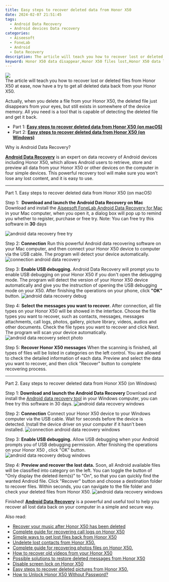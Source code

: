 ```yaml
---
title: Easy steps to recover deleted data from Honor X50
date: 2024-02-07 21:51:45
tags: 
  - Android Data Recovery
  - Android devices Data recovery
categories: 
  - Aiseesoft
  - FoneLab
  - Android
  - Data Recovery
description: The article will teach you how to recover lost or deleted files from Honor X50 at ease, now have a try to get all deleted data back from your Honor X50.
keyword: Honor X50 data disappear,Honor X50 files lost,Honor X50 data lost,Regain missing files on Honor X50,Honor X50 files disappear,Honor X50 data recovery,Honor X50 data recovery software,Honor X50 delete data recover,how to get data back from Honor X50,how to recover data on Honor X50,how to get back deleted data Honor X50 phone,how to get the data back on Honor X50
---
```


<img src="https://img0mobiles.techidaily.com/images/best-assets/devices/honor/honor-x50/1.jpg" class="atpl-imgstyle"  />

<div class="atpl-content atpl-for-fonelab-android recover-data">

<div class="atpl-post-description-part-1">
The article will teach you how to recover lost or deleted files from Honor X50 at ease, now have a try to get all deleted data back from your Honor X50.
</div>
<div class="atpl-post-device-model-description">

</div>




<div class="atpl-post-description-part-2">
<div class="tpl-content-sub-paragraph-normal">
  <p>
    Actually, when you delete a file from your Honor X50, the deleted file just disappears from your eyes, but still exists in somewhere of the device memory. All you need is a tool that is capable of detecting the deleted file and get it back.
  </p>
</div>
</div>


<ul>
  <li>Part 1: <strong><a href="#p1">Easy steps to recover deleted data from Honor X50 (on macOS)</a></strong></li>
  <li>Part 2: <strong><a href="#p2">Easy steps to recover deleted data from Honor X50 (on Windows)</a></strong></li>
</ul>


<div class="atpl-post-description-part-3">
<div class="tpl-content-sub-paragraph-question">
    Why is Android Data Recovery?
</div>
<div class="tpl-content-sub-paragraph-content">
  <p>
    <a href="https://tools.techidaily.com/aiseesoft-android-data-recovery/" target="_blank" rel="noopener"><strong>Android Data Recovery</strong></a> is an expert on data recovery of Android devices including Honor X50, which allows Android users to retrieve, store and preview all data from your Honor X50 or other devices on the computer in four simple devices. This powerful recovery tool will make sure you won’t lose any lost content, and it is easy to use.
  </p>
</div>
</div>


<!-- Part 1 -->
<a id="p1" name="p1" ></a><hr>

<div>
  <span class="atpl-step-part-style">Part 1. Easy steps to recover deleted data from Honor X50 (on macOS)</span>
</div>  

<span class="atpl-stepstyle-a"><span>Step 1: </span></span> <strong>Download and launch the Android Data Recovery on Mac</strong>
Download and install the <a href="https://tools.techidaily.com/aiseesoft-android-data-recovery-for-mac/" target="_blank" rel="noopener">Aiseesoft FoneLab Android Data Recovery for Mac</a> in your Mac computer, when you open it, a dialog box will pop up to remind you whether to register, purchase or free try.
Note: You can free try this software in <strong>30</strong> days

<img src="https://tools.techidaily.com/images/apps/aiseesoft/android-data-recovery/mac-free-try.png" class="atpl-imgstyle" alt="android data recovery free try" />

<span class="atpl-stepstyle-a"><span>Step 2: </span></span> <strong>Connection</strong>
Run this powerful Android data recovering software on your Mac computer, and then connect your Honor X50 device to computer via the USB cable. The program will detect your device automatically.
<img src="https://tools.techidaily.com/images/apps/aiseesoft/android-data-recovery/mac-connection-interface.jpg" class="atpl-imgstyle" alt="connection android data recovery" />

<span class="atpl-stepstyle-a"><span>Step 3: </span></span> <strong>Enable USB debugging.</strong>
Android Data Recovery will prompt you to enable USB debugging on your Honor X50  if you don't open the debugging mode. The program will detect the version of your Honor X50 device automatically and give you the instruction of opening the USB debugging mode on your X50. After finishing the operations on your phone, click <strong>"OK"</strong> button.
<img src="https://tools.techidaily.com/images/apps/aiseesoft/android-data-recovery/mac-android-usb-debug.jpg"  class="atpl-imgstyle" alt="android data recovery debug" />

<span class="atpl-stepstyle-a"><span>Step 4: </span></span> <strong>Select the messages you want to recover.</strong>
After connection, all file types on your Honor X50 will be showed in the interface. Choose the file types you want to recover, such as contacts, messages, messages attachments, call logs, photos, gallery, picture library, videos, audios and other documents. Check the file types you want to recover and click Next. The program will scan your device automatically.
<img src="https://tools.techidaily.com/images/apps/aiseesoft/android-data-recovery/mac-choose-type-photos.jpg" class="atpl-imgstyle" alt="android data recovery select photo" />

<span class="atpl-stepstyle-a"><span>Step 5: </span></span> <strong>Recover Honor X50 messages</strong>
When the scanning is finished, all types of files will be listed in categories on the left control. You are allowed to check the detailed information of each data. Preview and select the data you want to recover, and then click "Recover" button to complete recovering process.


<a id="p2" name="p2"></a><hr>

<!-- Part 2 -->
<div>
  <span class="atpl-step-part-style">Part 2. Easy steps to recover deleted data from Honor X50 (on Windows)</span>
</div>

<span class="atpl-stepstyle-a"><span>Step 1: </span></span> <strong>Download and launch the Android Data Recovery</strong>
Download and install the <a href="https://tools.techidaily.com/aiseesoft-android-data-recovery-for-win/" target="_blank" rel="noopener">Android data recovery tool</a> in your Windows computer, you can free try this software in 30 days.
<img src="https://tools.techidaily.com/images/apps/aiseesoft/android-data-recovery/win-start-interface.png"  class="atpl-imgstyle" alt="android data recovery windows" />

<span class="atpl-stepstyle-a"><span>Step 2: </span></span> <strong>Connection</strong>
Connect your Honor X50 device to your Windows computer via the USB cable. Wait for seconds before the device is detected. Install the device driver on your computer if it hasn't been installed.
<img src="https://tools.techidaily.com/images/apps/aiseesoft/android-data-recovery/win-connection-interface.png" class="atpl-imgstyle" alt="connection android data recovery windows" />

<span class="atpl-stepstyle-a"><span>Step 3: </span></span> <strong>Enable USB debugging.</strong>
Allow USB debugging when your Android prompts you of USB debugging permission. After finishing the operations on your Honor X50 , click "OK" button.
<img src="https://tools.techidaily.com/images/apps/aiseesoft/android-data-recovery/win-android-usb-debug.png" class="atpl-imgstyle" alt="android data recovery debug windows" />

<span class="atpl-stepstyle-a"><span>Step 4: </span></span> <strong>Preview and recover the lost data.</strong>
Soon, all Android available files will be classified into category on the left. You can toggle the button of "Only display the deleted item(s)" to "On", so that you can quickly find the wanted Android file. Click "Recover" button and choose a destination folder to recover files. Within seconds, you can navigate to the file folder and check your deleted files from Honor X50.
<img src="https://tools.techidaily.com/images/apps/aiseesoft/android-data-recovery/win-recover-photos.png" class="atpl-imgstyle" alt="android data recovery windows" />

<div class="atpl-post-description-part-4">
<div class="tpl-content-sub-paragraph-normal">
    <p>
        Finished! <a href="https://tools.techidaily.com/aiseesoft-android-data-recovery/" target="_blank" rel="noopener"><strong>Android Data Recovery</strong></a> is a powerful and useful tool to help you recover all lost data back on your computer in a simple and secure way.
    </p>
</div>
</div>


<ins class="adsbygoogle"
     style="display:block"
     data-ad-client="ca-pub-7571918770474297"
     data-ad-slot="8358498916"
     data-ad-format="auto"
     data-full-width-responsive="true"></ins>

<span class="atpl-alsoreadstyle">Also read:</span>
<div><ul>
<li><a href="/recover-your-music-after-honor-x50-has-been-deleted-by-fonelab-android-recover-music/" target="_blank" rel="noopener"><u>Recover your music after Honor X50 has been deleted</u></a></li>
<li><a href="/complete-guide-for-recovering-call-logs-on-honor-x50-by-fonelab-android-recover-call-logs/" target="_blank" rel="noopener"><u>Complete guide for recovering call logs on Honor X50</u></a></li>
<li><a href="/simple-ways-to-get-lost-files-back-from-honor-x50-by-fonelab-android-recover-data/" target="_blank" rel="noopener"><u>Simple ways to get lost files back from Honor X50</u></a></li>
<li><a href="/undelete-lost-contacts-from-honor-x50-by-fonelab-android-recover-contacts/" target="_blank" rel="noopener"><u>Undelete lost contacts from Honor X50.</u></a></li>
<li><a href="/complete-guide-for-recovering-photos-files-on-honor-x50-by-fonelab-android-recover-photos/" target="_blank" rel="noopener"><u>Complete guide for recovering photos files on Honor X50.</u></a></li>
<li><a href="/how-to-recover-old-videos-from-your-honor-x50-by-fonelab-android-recover-video/" target="_blank" rel="noopener"><u>How to recover old videos from your Honor X50</u></a></li>
<li><a href="/possible-solutions-to-restore-deleted-messages-from-honor-x50-by-fonelab-android-recover-messages/" target="_blank" rel="noopener"><u>Possible solutions to restore deleted messages from Honor X50</u></a></li>
<li><a href="/disable-screen-lock-on-honor-x50-by-drfone-android-unlock-android-unlock/" target="_blank" rel="noopener"><u>Disable screen lock on Honor X50</u></a></li>
<li><a href="/easy-steps-to-recover-deleted-pictures-from-honor-x50-by-fonelab-android-recover-pictures/" target="_blank" rel="noopener"><u>Easy steps to recover deleted pictures from Honor X50.</u></a></li>
<li><a href="/how-to-unlock-honor-x50-without-password-by-drfone-android-unlock-android-unlock/" target="_blank" rel="noopener"><u>How to Unlock Honor X50 Without Password?</u></a></li>
</ul></div>

</div>
